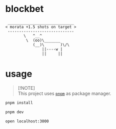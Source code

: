 # blockbet

```
 _____________________________
< morata +1.5 shots on target >
 -----------------------------
        \   ^__^
         \  (oo)\_______
            (__)\       )\/\
                ||----w |
                ||     ||
```

# usage

> [!NOTE]\
> This project uses [`pnpm`](https://pnpm.io/) as package manager.

```sh
pnpm install
```

```sh
pnpm dev
```

```sh
open localhost:3000
```
